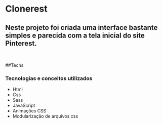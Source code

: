 # Clonerest
<h2>Neste projeto foi criada uma interface bastante simples e parecida com a tela inicial do site Pinterest.</h2>
<br>

##Techs
<h3>Tecnologias e conceitos utilizados</h2>
  <ul>
  <li>Html</li>
    <li>Css</li>
    <li>Sass</li>
    <li>JavaScript</li>
    <li>Animações CSS</li>
    <li>Modularização de arquivos css</li>
  </ul>
